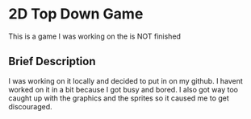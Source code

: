 # 2D Top Down Game
This is a game I was working on the is NOT finished

## Brief Description
I was working on it locally and decided to put in on my github. I havent worked on it in a bit because I got busy and bored. I also got way too caught up with the graphics and the sprites so it caused me to get discouraged.
